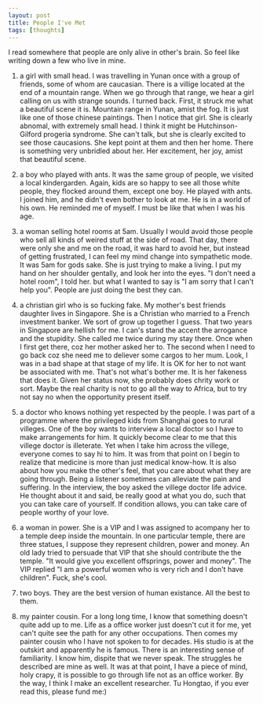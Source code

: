 ```yaml
---
layout: post
title: People I've Met
tags: [thoughts]
---
```


I read somewhere that people are only alive in other's brain. So feel like writing down a few who live in mine.

1. a girl with small head. I was travelling in Yunan once with a group of friends, some of whom are caucasian. There is a villige located at the end of a mountain range. When we go through that range, we hear a girl calling on us with strange sounds. I turned back. First, it struck me what a beautiful scene it is. Mountain range in Yunan, amist the fog. It is just like one of those chinese paintings. Then I notice that girl. She is clearly abnomal, with extremely small head. I think it might be Hutchinson-Gilford progeria syndrome. She can't talk, but she is clearly excited to see those caucasions. She kept point at them and then her home. There is something very unbridled about her. Her excitement, her joy, amist that beautiful scene. 

2. a boy who played with ants. It was the same group of people, we visited a local kindergarden. Again, kids are so happy to see all those white people, they flocked around them, except one boy. He played with ants. I joined him, and he didn't even bother to look at me. He is in a world of his own. He reminded me of myself. I must be like that when I was his age. 

3. a woman selling hotel rooms at 5am. Usually I would avoid those people who sell all kinds of weired stuff at the side of road. That day, there were only she and me on the road, it was hard to avoid her, but instead of getting frustrated, I can feel my mind change into sympathetic mode. It was 5am for gods sake. She is just trying to make a living. I put my hand on her shoulder gentally, and look her into the eyes. "I don't need a hotel room", I told her. but what I wanted to say is "I am sorry that I can't help you". People are just doing the best they can. 

4. a christian girl who is so fucking fake. My mother's best friends daughter lives in Singapore. She is a Christian who married to a French investment banker. We sort of grow up together I guess. That two years in Singapore are hellish for me. I can's stand the accent the arrogance and the stupidity. She called me twice during my stay there. Once when I first get there, coz her mother asked her to. The second when I need to go back coz she need me to deliever some cargos to her mum. Look, I was in a bad shape at that stage of my life. It is OK for her to not want be associated with me. That's not what's bother me. It is her fakeness that does it. Given her status now, she probably does chrity work or sort. Maybe the real charity is not to go all the way to Africa, but to try not say no when the opportunity present itself.

5. a doctor who knows nothing yet respected by the people. I was part of a programme where the privileged kids from Shanghai goes to rural villeges. One of the boy wants to interview a local doctor so I have to make arrangements for him. It quickly become clear to me that this villege doctor is illeterate. Yet when I take him across the villege, everyone comes to say hi to him. It was from that point on I begin to realize that medicine is more than just medical know-how. It is also about how you make the other's feel, that you care about what they are going through. Being a listener sometimes can alleviate the pain and suffering. In the interview, the boy asked the villege doctor life advice. He thought about it and said, be really good at what you do, such that you can take care of yourself. If condition allows, you can take care of people worthy of your love. 

6. a woman in power. She is a VIP and I was assigned to acompany her to a temple deep inside the mountain. In one particular temple, there are three statues, I suppose they represent children, power and money. An old lady tried to persuade that VIP that she should contribute the the temple. "It would give you excellent offsprings, power and money". The VIP replied "I am a powerful women who is very rich and I don't have children". Fuck, she's cool.

7. two boys. They are the best version of human existance. All the best to them. 

8. my painter cousin. For a long long time, I know that something doesn't quite add up to me. Life as a office worker just doesn't cut it for me, yet can't quite see the path for any other occupations. Then comes my painter cousin who I have not spoken to for decades. His studio is at the outskirt and apparently he is famous. There is an interesting sense of familiarity. I know him, dispite that we never speak. The struggles he described are mine as well. It was at that point, I have a piece of mind, holy crapy, it is possible to go through life not as an office worker. By the way, I think I make an excellent researcher. Tu Hongtao, if you ever read this, please fund me:)
